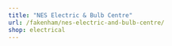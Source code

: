```yaml
---
title: "NES Electric & Bulb Centre"
url: /fakenham/nes-electric-and-bulb-centre/
shop: electrical
---
```

